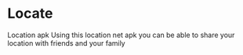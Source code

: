 # Locate
Location apk
Using this location net apk you can be able to share your location with friends and your family 
